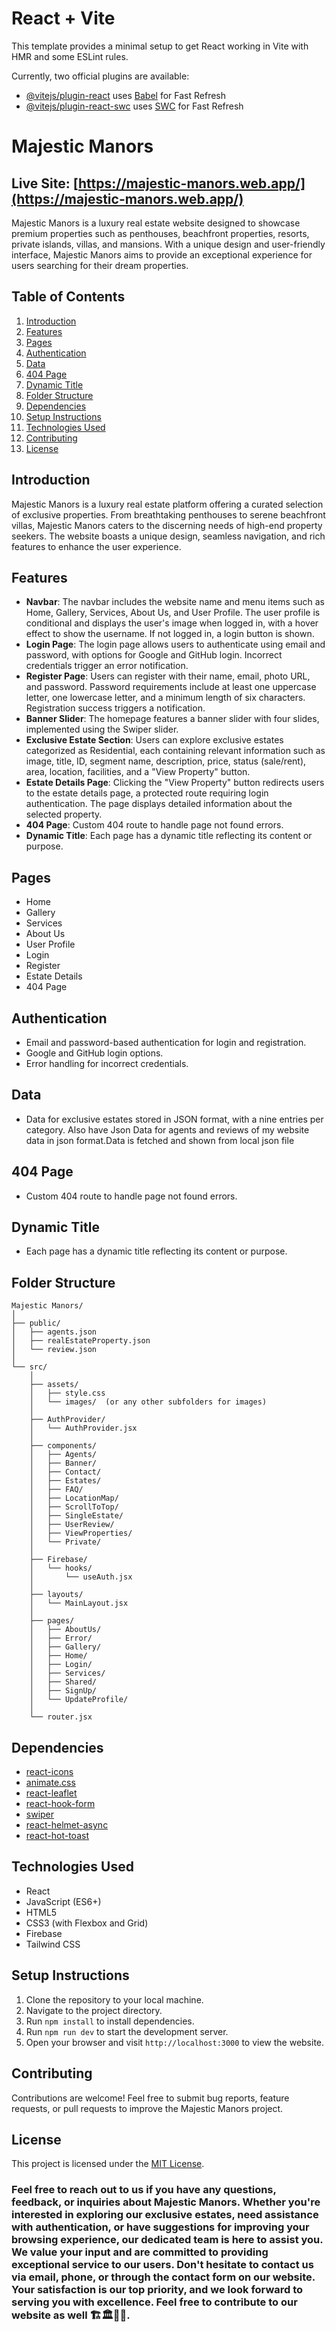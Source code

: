 # React + Vite

This template provides a minimal setup to get React working in Vite with HMR and some ESLint rules.

Currently, two official plugins are available:

- [@vitejs/plugin-react](https://github.com/vitejs/vite-plugin-react/blob/main/packages/plugin-react/README.md) uses [Babel](https://babeljs.io/) for Fast Refresh
- [@vitejs/plugin-react-swc](https://github.com/vitejs/vite-plugin-react-swc) uses [SWC](https://swc.rs/) for Fast Refresh

# Majestic Manors
## Live Site: [https://majestic-manors.web.app/](https://majestic-manors.web.app/)

Majestic Manors is a luxury real estate website designed to showcase premium properties such as penthouses, beachfront properties, resorts, private islands, villas, and mansions. With a unique design and user-friendly interface, Majestic Manors aims to provide an exceptional experience for users searching for their dream properties.

## Table of Contents
1. [Introduction](#introduction)
2. [Features](#features)
3. [Pages](#pages)
4. [Authentication](#authentication)
5. [Data](#data)
6. [404 Page](#404-page)
7. [Dynamic Title](#dynamic-title)
8. [Folder Structure](#folder-structure)
9. [Dependencies](#dependencies)
10. [Setup Instructions](#setup-instructions)
11. [Technologies Used](#technologies-used)
12. [Contributing](#contributing)
13. [License](#license)


## Introduction
Majestic Manors is a luxury real estate platform offering a curated selection of exclusive properties. From breathtaking penthouses to serene beachfront villas, Majestic Manors caters to the discerning needs of high-end property seekers. The website boasts a unique design, seamless navigation, and rich features to enhance the user experience.

## Features
- **Navbar**: The navbar includes the website name and menu items such as Home, Gallery, Services, About Us, and User Profile. The user profile is conditional and displays the user's image when logged in, with a hover effect to show the username. If not logged in, a login button is shown.
- **Login Page**: The login page allows users to authenticate using email and password, with options for Google and GitHub login. Incorrect credentials trigger an error notification.
- **Register Page**: Users can register with their name, email, photo URL, and password. Password requirements include at least one uppercase letter, one lowercase letter, and a minimum length of six characters. Registration success triggers a notification.
- **Banner Slider**: The homepage features a banner slider with four slides, implemented using the Swiper slider.
- **Exclusive Estate Section**: Users can explore exclusive estates categorized as Residential, each containing relevant information such as image, title, ID, segment name, description, price, status (sale/rent), area, location, facilities, and a "View Property" button.
- **Estate Details Page**: Clicking the "View Property" button redirects users to the estate details page, a protected route requiring login authentication. The page displays detailed information about the selected property.
- **404 Page**: Custom 404 route to handle page not found errors.
- **Dynamic Title**: Each page has a dynamic title reflecting its content or purpose.

## Pages
- Home
- Gallery
- Services
- About Us
- User Profile
- Login
- Register
- Estate Details
- 404 Page

## Authentication
- Email and password-based authentication for login and registration.
- Google and GitHub login options.
- Error handling for incorrect credentials.

## Data
- Data for exclusive estates stored in JSON format, with a  nine entries per category. Also have Json Data for agents and reviews of my website data in json format.Data is fetched and shown from local json file

## 404 Page
- Custom 404 route to handle page not found errors.

## Dynamic Title
- Each page has a dynamic title reflecting its content or purpose.

## Folder Structure
```
Majestic Manors/
│
├── public/
│   ├── agents.json
│   ├── realEstateProperty.json
│   └── review.json 
│
└── src/
    │
    ├── assets/
    │   ├── style.css
    │   └── images/  (or any other subfolders for images)
    │
    ├── AuthProvider/
    │   └── AuthProvider.jsx
    │
    ├── components/
    │   ├── Agents/
    │   ├── Banner/
    │   ├── Contact/
    │   ├── Estates/
    │   ├── FAQ/
    │   ├── LocationMap/
    │   ├── ScrollToTop/
    │   ├── SingleEstate/
    │   ├── UserReview/
    │   ├── ViewProperties/
    │   └── Private/
    │
    ├── Firebase/
    │   └── hooks/
    │       └── useAuth.jsx
    │
    ├── layouts/
    │   └── MainLayout.jsx
    │
    ├── pages/
    │   ├── AboutUs/
    │   ├── Error/
    │   ├── Gallery/
    │   ├── Home/
    │   ├── Login/
    │   ├── Services/
    │   ├── Shared/
    │   ├── SignUp/
    │   └── UpdateProfile/
    │
    └── router.jsx
```


## Dependencies
- [react-icons](https://www.npmjs.com/package/react-icons)
- [animate.css](https://www.npmjs.com/package/animate.css)
- [react-leaflet](https://www.npmjs.com/package/react-leaflet)
- [react-hook-form](https://www.npmjs.com/package/react-hook-form)
- [swiper](https://swiperjs.com/get-started)
- [react-helmet-async](https://www.npmjs.com/package/react-helmet-async)
- [react-hot-toast](https://www.npmjs.com/package/react-hot-toast)

## Technologies Used
- React
- JavaScript (ES6+)
- HTML5
- CSS3 (with Flexbox and Grid)
- Firebase
- Tailwind CSS

## Setup Instructions
1. Clone the repository to your local machine.
2. Navigate to the project directory.
3. Run `npm install` to install dependencies.
4. Run `npm run dev` to start the development server.
5. Open your browser and visit `http://localhost:3000` to view the website.

## Contributing
Contributions are welcome! Feel free to submit bug reports, feature requests, or pull requests to improve the Majestic Manors project.

## License
This project is licensed under the [MIT License](LICENSE).

### Feel free to reach out to us if you have any questions, feedback, or inquiries about Majestic Manors. Whether you're interested in exploring our exclusive estates, need assistance with authentication, or have suggestions for improving your browsing experience, our dedicated team is here to assist you. We value your input and are committed to providing exceptional service to our users. Don't hesitate to contact us via email, phone, or through the contact form on our website. Your satisfaction is our top priority, and we look forward to serving you with excellence. Feel free to contribute to our website as well 🏗️🏛️🏫🏨.
